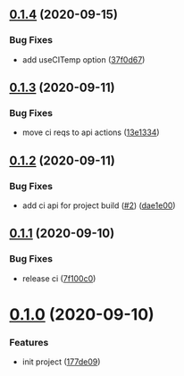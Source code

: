 ## [0.1.4](https://github.com/serverless-plus/coding/compare/v0.1.3...v0.1.4) (2020-09-15)


### Bug Fixes

* add useCITemp option ([37f0d67](https://github.com/serverless-plus/coding/commit/37f0d6745e5676022dd03140e9582248cde47b63))

## [0.1.3](https://github.com/serverless-plus/coding/compare/v0.1.2...v0.1.3) (2020-09-11)


### Bug Fixes

* move ci reqs to api actions ([13e1334](https://github.com/serverless-plus/coding/commit/13e13343934f9154175bc9a4a5d710d5e23e581e))

## [0.1.2](https://github.com/serverless-plus/coding/compare/v0.1.1...v0.1.2) (2020-09-11)


### Bug Fixes

* add ci api for project build ([#2](https://github.com/serverless-plus/coding/issues/2)) ([dae1e00](https://github.com/serverless-plus/coding/commit/dae1e00e56e35624cfd9d458783ff712b46814d1))

## [0.1.1](https://github.com/serverless-plus/coding/compare/v0.1.0...v0.1.1) (2020-09-10)


### Bug Fixes

* release ci ([7f100c0](https://github.com/serverless-plus/coding/commit/7f100c03633d99de9caaa8bbe9f8ad756d8831b8))

# [0.1.0](https://github.com/serverless-plus/coding/compare/v0.0.1...v0.1.0) (2020-09-10)


### Features

* init project ([177de09](https://github.com/serverless-plus/coding/commit/177de09a1f746bf835541b9dcedb3ba56fdfd472))
